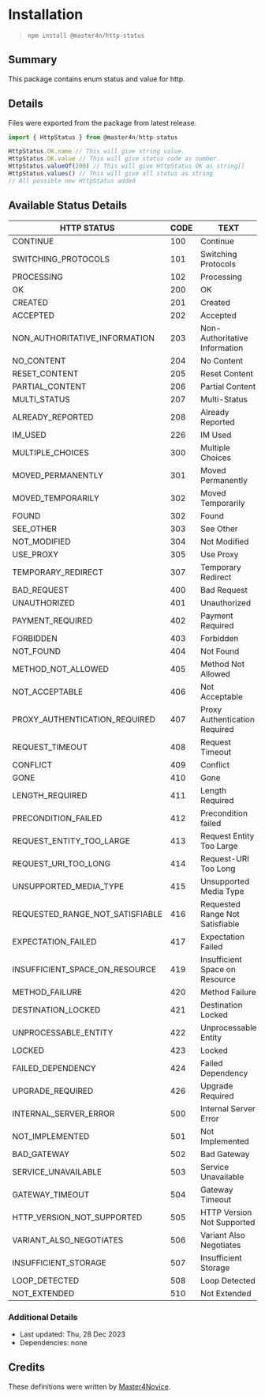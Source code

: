 # Installation

> `npm install @master4n/http-status`

## Summary

This package contains enum status and value for http.

## Details

Files were exported from the package from latest release.

````ts
import { HttpStatus } from @master4n/http-status

HttpStatus.OK.name // This will give string value.
HttpStatus.OK.value // This will give status code as number.
HttpStatus.valueOf(200) // This will give HttpStatus OK as string[]
HttpStatus.values() // This will give all status as string
// All possible new HttpStatus added
````

## Available Status Details

  |HTTP STATUS|CODE|TEXT|
  |-----------|----|----|
  |CONTINUE|100|Continue|
  |SWITCHING_PROTOCOLS|101|Switching Protocols|
  |PROCESSING|102|Processing|
  |OK|200|OK|
  |CREATED|201|Created|
  |ACCEPTED|202|Accepted|
  |NON_AUTHORITATIVE_INFORMATION|203|Non-Authoritative Information|
  |NO_CONTENT|204|No Content|
  |RESET_CONTENT|205|Reset Content|
  |PARTIAL_CONTENT|206|Partial Content|
  |MULTI_STATUS|207|Multi-Status|
  |ALREADY_REPORTED|208|Already Reported|
  |IM_USED|226|IM Used|
  |MULTIPLE_CHOICES|300|Multiple Choices|
  |MOVED_PERMANENTLY|301|Moved Permanently|
  |MOVED_TEMPORARILY|302|Moved Temporarily|
  |FOUND|302|Found|
  |SEE_OTHER|303|See Other|
  |NOT_MODIFIED|304|Not Modified|
  |USE_PROXY|305|Use Proxy|
  |TEMPORARY_REDIRECT|307|Temporary Redirect|
  |BAD_REQUEST|400|Bad Request|
  |UNAUTHORIZED|401|Unauthorized|
  |PAYMENT_REQUIRED|402|Payment Required|
  |FORBIDDEN|403|Forbidden|
  |NOT_FOUND|404|Not Found|
  |METHOD_NOT_ALLOWED|405|Method Not Allowed|
  |NOT_ACCEPTABLE|406|Not Acceptable|
  |PROXY_AUTHENTICATION_REQUIRED|407|Proxy Authentication Required|
  |REQUEST_TIMEOUT|408|Request Timeout|
  |CONFLICT|409|Conflict|
  |GONE|410|Gone|
  |LENGTH_REQUIRED|411|Length Required|
  |PRECONDITION_FAILED|412|Precondition failed|
  |REQUEST_ENTITY_TOO_LARGE|413|Request Entity Too Large|
  |REQUEST_URI_TOO_LONG|414|Request-URI Too Long|
  |UNSUPPORTED_MEDIA_TYPE|415|Unsupported Media Type|
  |REQUESTED_RANGE_NOT_SATISFIABLE|416|Requested Range Not Satisfiable|
  |EXPECTATION_FAILED|417|Expectation Failed|
  |INSUFFICIENT_SPACE_ON_RESOURCE|419|Insufficient Space on Resource|
  |METHOD_FAILURE|420|Method Failure|
  |DESTINATION_LOCKED|421|Destination Locked|
  |UNPROCESSABLE_ENTITY|422|Unprocessable Entity|
  |LOCKED|423|Locked|
  |FAILED_DEPENDENCY|424|Failed Dependency|
  |UPGRADE_REQUIRED|426|Upgrade Required|
  |INTERNAL_SERVER_ERROR|500|Internal Server Error|
  |NOT_IMPLEMENTED|501|Not Implemented|
  |BAD_GATEWAY|502|Bad Gateway|
  |SERVICE_UNAVAILABLE|503|Service Unavailable|
  |GATEWAY_TIMEOUT|504|Gateway Timeout|
  |HTTP_VERSION_NOT_SUPPORTED|505|HTTP Version Not Supported|
  |VARIANT_ALSO_NEGOTIATES|506|Variant Also Negotiates|
  |INSUFFICIENT_STORAGE|507|Insufficient Storage|
  |LOOP_DETECTED|508|Loop Detected|
  |NOT_EXTENDED|510|Not Extended|
  
### Additional Details

* Last updated: Thu, 28 Dec 2023
* Dependencies: none

## Credits

These definitions were written by [Master4Novice](https://github.com/Master4Novice).

